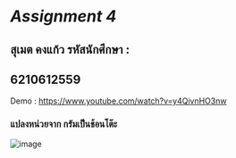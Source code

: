 # *Assignment 4*

## สุเมต คงแก้ว รหัสนักศึกษา :
## 6210612559
Demo : https://www.youtube.com/watch?v=y4QivnHO3nw

### แปลงหน่วยจาก กรัมเป็นช้อนโต๊ะ
![image](https://user-images.githubusercontent.com/50402423/164455222-3ee1d857-e89b-4aa4-8a1c-598afd8c858d.png)
